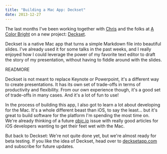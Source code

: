```yaml
---
title: "Building a Mac App: Deckset"
date: 2013-12-27
---
```


The last months I've been working together with [Chris](https://twitter.com/chriseidhof) and the folks at [A Color Bright](http://www.acolorbright.com) on a new project: [Deckset](http://www.decksetapp.com).

Deckset is a native Mac app that turns a simple Markdown file into beautiful slides. I've already used it for some talks in the past weeks, and I really enjoyed how I could leverage the power of my favorite text editor to draft the story of my presentation, without having to fiddle around with the slides.

READMORE

Deckset is not meant to replace Keynote or Powerpoint, it's a different way to create presentations. It has its own set of trade-offs in terms of productivity and flexibility. From our own experience though, it's a good set of trade-offs in many cases. And it's a lot of fun to use!

In the process of building this app, I also got to learn a lot about developing for the Mac. It's a whole different beast than iOS, to say the least... but it's great to build software for the platform I'm spending the most time on. We're already thinking of a future [objc.io](http://www.objc.io) issue with really good articles for iOS developers wanting to get their feet wet with the Mac.

But back to Deckset: We're not quite done yet, but we're almost ready for beta testing. If you like the idea of Deckset, head over to [decksetapp.com](http://www.decksetapp.com) and subscribe for future updates.